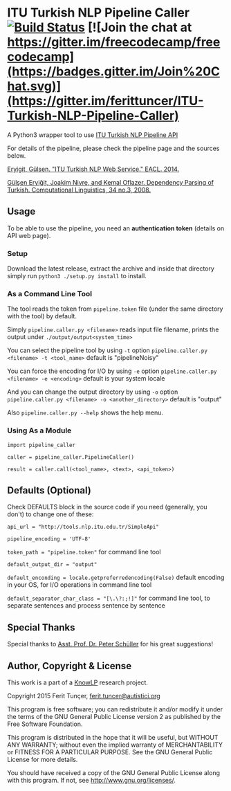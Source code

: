 # ITU Turkish NLP Pipeline Caller [![Build Status](https://travis-ci.org/ferittuncer/ITU-Turkish-NLP-Pipeline-Caller.svg?branch=master)](https://travis-ci.org/ferittuncer/ITU-Turkish-NLP-Pipeline-Caller) [![Join the chat at https://gitter.im/freecodecamp/freecodecamp](https://badges.gitter.im/Join%20Chat.svg)](https://gitter.im/ferittuncer/ITU-Turkish-NLP-Pipeline-Caller)
 A Python3 wrapper tool to use [ITU Turkish NLP Pipeline API](http://tools.nlp.itu.edu.tr/)


For details of the pipeline, please check the pipeline page and the sources below.

[Eryigit, Gülsen. "ITU Turkish NLP Web Service." EACL. 2014.](http://web.itu.edu.tr/gulsenc/papers/itunlp.pdf)

[Gülşen Eryiğit, Joakim Nivre, and Kemal Oflazer. Dependency Parsing 
of Turkish. Computational Linguistics, 34 no.3, 2008.](http://www.mitpressjournals.org/doi/pdf/10.1162/coli.2008.07-017-R1-06-83)

## Usage
To be able to use the pipeline, you need an **authentication token** (details on API web page).
### Setup
Download the latest release, extract the archive and inside that directory simply run `python3 ./setup.py install` to install.
### As a Command Line Tool
The tool reads the token from `pipeline.token` file (under the same directory with the tool) by default.

Simply
`pipeline.caller.py <filename>`
reads input file filename, prints the output under `./output/output<system_time>`

You can select the pipeline tool by using `-t` option
`pipeline.caller.py <filename> -t <tool_name>`
default is "pipelineNoisy"

You can force the encoding for I/O by using `-e` option
`pipeline.caller.py <filename> -e <encoding>`
default is your system locale

And you can change the output directory by using `-o` option
`pipeline.caller.py <filename> -o <another_directory>`
default is "output"

Also `pipeline.caller.py --help` shows the help menu.
### Using As a Module

`import pipeline_caller`

`caller = pipeline_caller.PipelineCaller()`

`result = caller.call(<tool_name>, <text>, <api_token>)`

##  Defaults (Optional)

Check DEFAULTS block in the source code if you need (generally, you don't) to change one of these:

`api_url = "http://tools.nlp.itu.edu.tr/SimpleApi"` 

`pipeline_encoding = 'UTF-8'`

`token_path = "pipeline.token"` for command line tool

`default_output_dir = "output"`

`default_enconding = locale.getpreferredencoding(False)` default encoding in your OS, for I/O operations in command line tool

`default_separator_char_class = "[\.\?:;!]"` for command line tool, to separate sentences and process sentence by sentence
## Special Thanks
Special thanks to [Asst. Prof. Dr. Peter Schüller](https://github.com/peschue) for his great suggestions!

## Author, Copyright & License
This work is a part of a [KnowLP](http://www.knowlp.com) research project.

Copyright 2015 Ferit Tunçer, <ferit.tuncer@autistici.org>

This program is free software; you can redistribute it and/or
modify it under the terms of the GNU General Public License version 2
as published by the Free Software Foundation.

This program is distributed in the hope that it will be useful,
but WITHOUT ANY WARRANTY; without even the implied warranty of
MERCHANTABILITY or FITNESS FOR A PARTICULAR PURPOSE.  See the
GNU General Public License for more details.

You should have received a copy of the GNU General Public License
along with this program.  If not, see <http://www.gnu.org/licenses/>.
